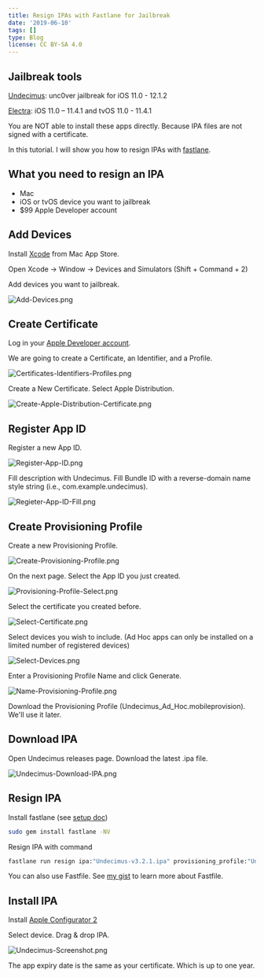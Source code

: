 ```yaml
---
title: Resign IPAs with Fastlane for Jailbreak
date: '2019-06-10'
tags: []
type: Blog
license: CC BY-SA 4.0
---
```


## Jailbreak tools

[Undecimus](https://github.com/pwn20wndstuff/Undecimus): unc0ver jailbreak for iOS 11.0 - 12.1.2

[Electra](https://coolstar.org/electra/): iOS 11.0 – 11.4.1 and tvOS 11.0 - 11.4.1

You are NOT able to install these apps directly. Because IPA files are not signed with a certificate.

In this tutorial. I will show you how to resign IPAs with [fastlane](https://fastlane.tools).

## What you need to resign an IPA

- Mac
- iOS or tvOS device you want to jailbreak
- $99 Apple Developer account

## Add Devices

Install [Xcode](https://itunes.apple.com/jp/app/xcode/id497799835) from Mac App Store.

Open Xcode -> Window -> Devices and Simulators (Shift + Command + 2)

Add devices you want to jailbreak.

![Add-Devices.png](/static/images/Add-Devices.png)

## Create Certificate

Log in your [Apple Developer account](https://developer.apple.com/).

We are going to create a Certificate, an Identifier, and a Profile.

![Certificates-Identifiers-Profiles.png](/static/images/Certificates-Identifiers-Profiles.png)

Create a New Certificate. Select Apple Distribution.

![Create-Apple-Distribution-Certificate.png](/static/images/Create-Apple-Distribution-Certificate.png)

## Register App ID

Register a new App ID.

![Register-App-ID.png](/static/images/Register-App-ID.png)

Fill description with Undecimus. Fill Bundle ID with a reverse-domain name style string (i.e., com.example.undecimus).

![Regieter-App-ID-Fill.png](/static/images/Regieter-App-ID-Fill.png)

## Create Provisioning Profile

Create a new Provisioning Profile.

![Create-Provisioning-Profile.png](/static/images/Create-Provisioning-Profile.png)

On the next page. Select the App ID you just created.

![Provisioning-Profile-Select.png](/static/images/Provisioning-Profile-Select.png)

Select the certificate you created before.

![Select-Certificate.png](/static/images/Select-Certificate.png)

Select devices you wish to include. (Ad Hoc apps can only be installed on a limited number of registered devices)

![Select-Devices.png](/static/images/Select-Devices.png)

Enter a Provisioning Profile Name and click Generate.

![Name-Provisioning-Profile.png](/static/images/Name-Provisioning-Profile.png)

Download the Provisioning Profile (Undecimus_Ad_Hoc.mobileprovision). We'll use it later.

## Download IPA

Open Undecimus releases page. Download the latest .ipa file.

![Undecimus-Download-IPA.png](/static/images/Undecimus-Download-IPA.png)

## Resign IPA

Install fastlane (see [setup doc](https://docs.fastlane.tools/getting-started/ios/setup/))

```sh
sudo gem install fastlane -NV
```

Resign IPA with command

```sh
fastlane run resign ipa:"Undecimus-v3.2.1.ipa" provisioning_profile:"Undecimus_Ad_Hoc.mobileprovision"
```

You can also use Fastfile. See [my gist](https://gist.github.com/HackingGate/88535a1a9ceba076539ccb3c9340108b) to learn more about Fastfile.

## Install IPA

Install [Apple Configurator 2](https://itunes.apple.com/jp/app/apple-configurator-2/id1037126344)

Select device. Drag & drop IPA.

![Undecimus-Screenshot.png](/static/images/Undecimus-Screenshot.png)

The app expiry date is the same as your certificate. Which is up to one year.

